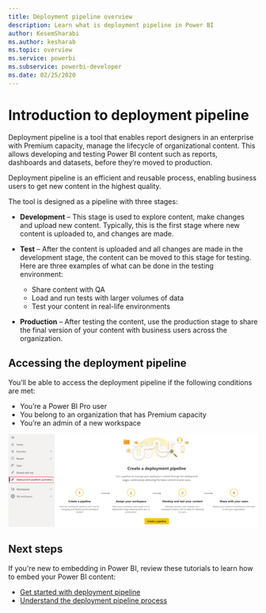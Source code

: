 ```yaml
---
title: Deployment pipeline overview 
description: Learn what is deployment pipeline in Power BI
author: KesemSharabi
ms.author: kesharab
ms.topic: overview
ms.service: powerbi
ms.subservice: powerbi-developer
ms.date: 02/25/2020
---
```


# Introduction to deployment pipeline

Deployment pipeline is a tool that enables report designers in an enterprise with Premium capacity, manage the lifecycle of organizational content. This allows developing and testing Power BI content such as reports, dashboards and datasets, before they’re moved to production.

Deployment pipeline is an efficient and reusable process, enabling business users to get new content in the highest quality.

The tool is designed as a pipeline with three stages:

* **Development** – This stage is used to explore content, make changes and upload new content. Typically, this is the first stage where new content is uploaded to, and changes are made.

* **Test** – After the content is uploaded and all changes are made in the development stage, the content can be moved to this stage for testing. Here are three examples of what can be done in the testing environment:
    * Share content with QA
    * Load and run tests with larger volumes of data
    * Test your content in real-life environments

* **Production** – After testing the content, use the production stage to share the final version of your content with business users across the organization.

## Accessing the deployment pipeline

You’ll be able to access the deployment pipeline if the following conditions are met:
* You’re a Power BI Pro user
* You belong to an organization that has Premium capacity
* You’re an admin of a new workspace

![deployment pipeline landing page](media/deployment-pipeline-overview/deployment-pipeline.png)

## Next steps

If you're new to embedding in Power BI, review these tutorials to learn how to embed your Power BI content:
* [Get started with deployment pipeline](deployment-pipeline-get-started.md)
* [Understand the deployment pipeline process](deployment-pipeline-process.md)